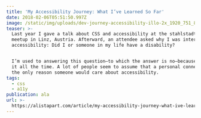 ```yaml
---
title: 'My Accessibility Journey: What I’ve Learned So Far'
date: 2018-02-06T05:51:50.997Z
image: /static/img/uploads/dev-journey-accessibility-illo-2x_1920_751_81.jpg
teaser: >-
  Last year I gave a talk about CSS and accessibility at the stahlstadt.js
  meetup in Linz, Austria. Afterward, an attendee asked why I was interested in
  accessibility: Did I or someone in my life have a disability?


  I’m used to answering this question—to which the answer is no—because I get
  it all the time. A lot of people seem to assume that a personal connection is
  the only reason someone would care about accessibility.
tags:
  - css
  - a11y
publication: ala
url: >-
  https://alistapart.com/article/my-accessibility-journey-what-ive-learned-so-far
---
```


